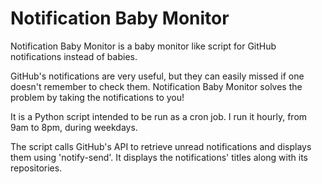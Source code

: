 # Notification Baby Monitor

Notification Baby Monitor is a baby monitor like script for GitHub notifications instead of babies.



GitHub's notifications are very useful, but they can easily missed if one doesn't remember to check them. Notification Baby Monitor solves the problem by taking the notifications to you!

It is a Python script intended to be run as a cron job. I run it hourly, from 9am to 8pm, during weekdays.

The script calls GitHub's API to retrieve unread notifications and displays them using 'notify-send'. It displays the notifications' titles along with its repositories.
